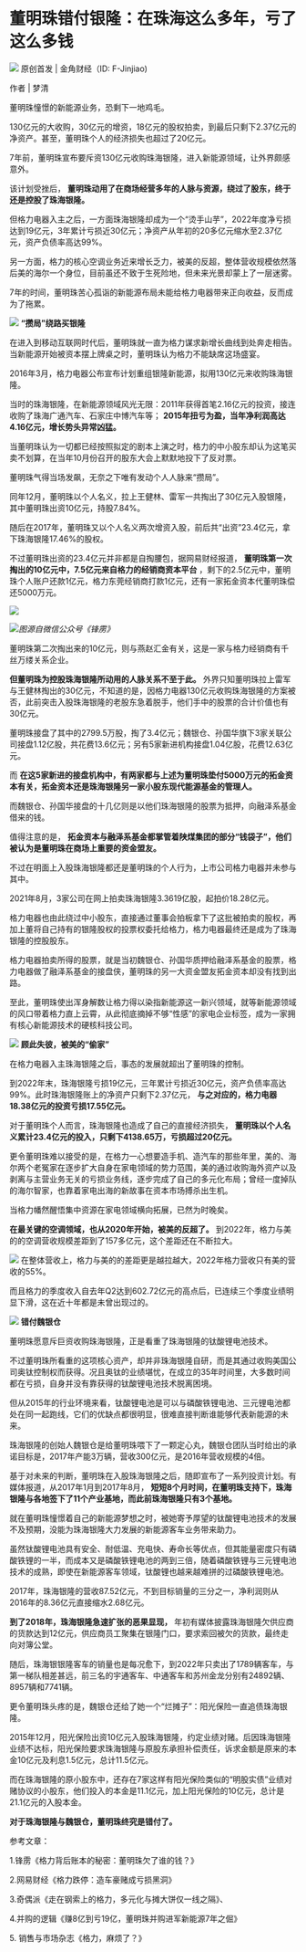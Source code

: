 # 董明珠错付银隆：在珠海这么多年，亏了这么多钱

![](https://inews.gtimg.com/news_bt/OFGR9dxkXrxEr_vmpHsd1Mf5EvBj2GgwDXyUoFyku_6QkAA/1000)
原创首发 | 金角财经（ID: F-Jinjiao)

作者 | 梦清

董明珠憧憬的新能源业务，恐剩下一地鸡毛。

130亿元的大收购，30亿元的增资，18亿元的股权拍卖，到最后只剩下2.37亿元的净资产。甚至，董明珠个人的经济损失也超过了20亿元。

7年前，董明珠宣布要斥资130亿元收购珠海银隆，进入新能源领域，让外界颇感意外。

该计划受挫后， **董明珠动用了在商场经营多年的人脉与资源，绕过了股东，终于还是控股了珠海银隆。**

但格力电器入主之后，一方面珠海银隆却成为一个“烫手山芋”，2022年度净亏损达到19亿元，3年累计亏损近30亿元；净资产从年初的20多亿元缩水至2.37亿元，资产负债率高达99%。

另一方面，格力的核心空调业务近来增长乏力，被美的反超，整体营收规模依然落后美的海尔一个身位，目前虽还不致于生死险地，但未来光景却蒙上了一层迷雾。

7年的时间，董明珠苦心孤诣的新能源布局未能给格力电器带来正向收益，反而成为了拖累。

![](https://inews.gtimg.com/news_bt/O4H2c7XvpHmyNMcJ0PxrGNlUHghKNxlE7K26rWKgLmOw4AA/1000)
**“攒局”绕路买银隆**

在进入到移动互联网时代后，董明珠就一直为格力谋求新增长曲线到处奔走相告。当新能源开始被资本摆上牌桌之时，董明珠认为格力不能缺席这场盛宴。

2016年3月，格力电器公布宣布计划重组银隆新能源，拟用130亿元来收购珠海银隆。

当时的珠海银隆，在新能源领域风光无限：2011年获得首笔2.16亿元的投资，接连收购了珠海广通汽车、石家庄中博汽车等；
**2015年扭亏为盈，当年净利润高达4.16亿元，增长势头异常凶猛。**

当董明珠认为一切都已经按照拟定的剧本上演之时，格力的中小股东却认为这笔买卖不划算，在当年10月份召开的股东大会上默默地投下了反对票。

董明珠气得当场发飙，无奈之下唯有发动个人人脉来“攒局”。

同年12月，董明珠以个人名义，拉上王健林、雷军一共掏出了30亿元入股银隆，其中董明珠出资10亿元，持股7.84%。

随后在2017年，董明珠又以个人名义两次增资入股，前后共“出资”23.4亿元，拿下珠海银隆17.46%的股权。

不过董明珠出资的23.4亿元并非都是自掏腰包，据网易财经报道， **董明珠第一次掏出的10亿元中，7.5亿元来自格力的经销商资本平台**
，剩下的2.5亿元中，董明珠个人账户还款1亿元，格力东莞经销商打款1亿元，还有一家拓金资本代董明珠偿还5000万元。

![](https://inews.gtimg.com/news_bt/O374ztNY31NbclNfBGavcEUmqjs_o4doXUJtfnWpsBQEoAA/1000)

![](https://inews.gtimg.com/news_bt/OMDFJ7idH2mJ0hFUIb9cSVGkIYawKxUsJG3_uj7WjZFB4AA/1000)_图源自微信公众号《锋雳》_

董明珠第二次掏出来的10亿元，则与燕赵汇金有关，这是一家与格力经销商有千丝万缕关系企业。

**但董明珠为控股珠海银隆所动用的人脉关系不至于此。**
外界只知董明珠拉上雷军与王健林掏出的30亿元，不知道的是，因格力电器130亿元收购珠海银隆的方案被否，此前突击入股珠海银隆的老股东急着脱手，他们手中的股票的合计价值也有30亿元。

董明珠接盘了其中的2799.5万股，掏了3.4亿元；魏银仓、孙国华旗下3家关联公司接盘1.12亿股，共花费13.6亿元；另有5家新进机构接盘1.04亿股，花费12.63亿元。

而 **在这5家新进的接盘机构中，有两家都与上述为董明珠垫付5000万元的拓金资本有关，拓金资本还是珠海银隆另一家小股东现代能源基金的管理人。**

而魏银仓、孙国华接盘的十几亿则是以他们珠海银隆的股票为抵押，向融泽系基金借来的钱。

值得注意的是， **拓金资本与融泽系基金都掌管着陕煤集团的部分“钱袋子”，他们被认为是董明珠在商场上重要的资金盟友。**

不过在明面上入股珠海银隆都还是董明珠的个人行为，上市公司格力电器并未参与其中。

2021年8月，3家公司在网上拍卖珠海银隆3.3619亿股，起拍价18.28亿元。

格力电器也由此绕过中小股东，直接通过董事会拍板拿下了这批被拍卖的股权，再加上董将自己持有的银隆股权的投票权委托给格力，格力电器最终还是成为了珠海银隆的控股股东。

格力电器拍卖所得的股票，就是当初魏银仓、孙国华质押给融泽系基金的股票，格力电器做了融泽系基金的接盘侠，董明珠的另一大资金盟友拓金资本却没有找到出路。

至此，董明珠使出浑身解数让格力得以染指新能源这一新兴领域，就等新能源领域的风口带着格力直上云霄，从此彻底摘掉不够“性感”的家电企业标签，成为一家拥有核心新能源技术的硬核科技公司。

![](https://inews.gtimg.com/news_bt/O2e3xth828vhU96HLk3zvNRbvfxPgJmAREqPgx76XZ-UsAA/1000)
**顾此失彼，被美的“偷家”**

在格力电器入主珠海银隆之后，事态的发展就超出了董明珠的控制。

到2022年末，珠海银隆亏损19亿元，三年累计亏损近30亿元，资产负债率高达99%。此时珠海银隆账上的净资产只剩下2.37亿元，
**与之对应的，格力电器18.38亿元的投资亏损17.55亿元。**

对于董明珠个人而言，珠海银隆也造成了自己的直接经济损失， **董明珠以个人名义累计23.4亿元的投入，只剩下4138.65万，亏损超过20亿元。**

更令董明珠难以接受的是，在格力一心想要造手机、造汽车的那些年里，美的、海尔两个老冤家在逐步扩大自身在家电领域的势力范围，美的通过收购海外资产以及剥离与主营业务无关的亏损业务线，逐步完成了自己的多元化布局；曾经一度掉队的海尔智家，也靠着家电出海的新故事在资本市场搏杀出生机。

当格力幡然醒悟集中资源在家电领域横向拓展，已然为时晚矣。

**在最关键的空调领域，也从2020年开始，被美的反超了。** 到2022年，格力与美的的空调营收规模差距到了157多亿元，这个差距还在不断拉大。

![](https://inews.gtimg.com/news_bt/O7RXgTaK9Tyo69ShYSB-m2qv4YDJM9JEj2UQeYS2XVJ6YAA/1000)
在整体营收上，格力与美的的差距更是越拉越大，2022年格力营收只有美的营收的55%。

而且格力的季度收入自去年Q2达到602.72亿元的高点后，已连续三个季度业绩明显下滑，这在近十年都是未曾出现过的。

![](https://inews.gtimg.com/news_bt/OUP2WSPN0vqLsnnEv60GHInhmQ0WVyOSDSW-rwdUa_DMYAA/1000)
**错付魏银仓**

董明珠愿意斥巨资收购珠海银隆，正是看重了珠海银隆的钛酸锂电池技术。

不过董明珠所看重的这项核心资产，却并非珠海银隆自研，而是其通过收购美国公司奥钛控制权而获得。况且奥钛的业绩堪忧，在成立的35年时间里，大多数时间都在亏损，自身并没有靠获得的钛酸锂电池技术脱离困境。

但从2015年的行业环境来看，钛酸锂电池是可以与磷酸铁锂电池、三元锂电池都处在同一起跑线，它们的优缺点都很明显，很难直接判断谁能够代表新能源的未来。

珠海银隆的创始人魏银仓是给董明珠喂下了一颗定心丸，魏银仓团队当时给出的承诺目标是，2017年产能3万辆，营收300亿元，是2016年营收规模的4倍。

基于对未来的判断，董明珠在入股珠海银隆之后，随即宣布了一系列投资计划。有媒体报道，从2017年1月到2017年8月，
**短短8个月时间，在董明珠支持下，珠海银隆与各地签下了11个产业基地，而此前珠海银隆只有3个基地。**

就在董明珠憧憬着自己的新能源梦想之时，被她寄予厚望的钛酸锂电池技术的发展不及预期，没能为珠海银隆大力发展的新能源客车业务带来助力。

虽然钛酸锂电池具有安全、耐低温、充电快、寿命长等优点，但其能量密度只有磷酸铁锂的一半，而成本又是磷酸铁锂电池的两到三倍，随着磷酸铁锂与三元锂电池技术的成熟，即使在新能源客车领域，钛酸锂也越来越难拼的过磷酸铁锂电池。

2017年，珠海银隆的营收87.52亿元，不到目标销量的三分之一，净利润则从2016年的8.36亿元直接缩水2.68亿元。

**到了2018年，珠海银隆急速扩张的恶果显现，**
年初有媒体披露珠海银隆欠供应商的货款达到12亿元，供应商员工聚集在银隆门口，要求索回被欠的货款，最终走向对簿公堂。

随后，珠海银银隆客车的销量也是每况愈下，到2022年只卖出了1789辆客车，与第一梯队相差甚远，前三名的宇通客车、中通客车和苏州金龙分别有24892辆、8957辆和7741辆。

更令董明珠头疼的是，魏银仓还给了她一个“烂摊子”：阳光保险一直追债珠海银隆。

2015年12月，阳光保险出资10亿元入股珠海银隆，约定业绩对赌。后因珠海银隆业绩不达标，阳光保险要求珠海银隆与原股东承担补偿责任，诉求金额是原来的本金10亿元及利息1.5亿元，总计11.5亿元。

而在珠海银隆的原小股东中，还存在7家这样有阳光保险类似的“明股实债”业绩对赌协议的小股东，他们投入的本金是11.1亿元，加上阳光保险的10亿元，总计是21.1亿元的入股本金。

**对于珠海银隆与魏银仓，董明珠终究是错付了。**

参考文章：

1.锋雳《格力背后账本的秘密：董明珠欠了谁的钱？》

2.网易财经《格力跌停：造车豪赌成亏损黑洞》

3.奇偶派《走在钢索上的格力，多元化与摊大饼仅一线之隔》、

4.并购的逻辑《赚8亿到亏19亿，董明珠并购进军新能源7年之倔》

5\. 销售与市场杂志《格力，麻烦了？》

